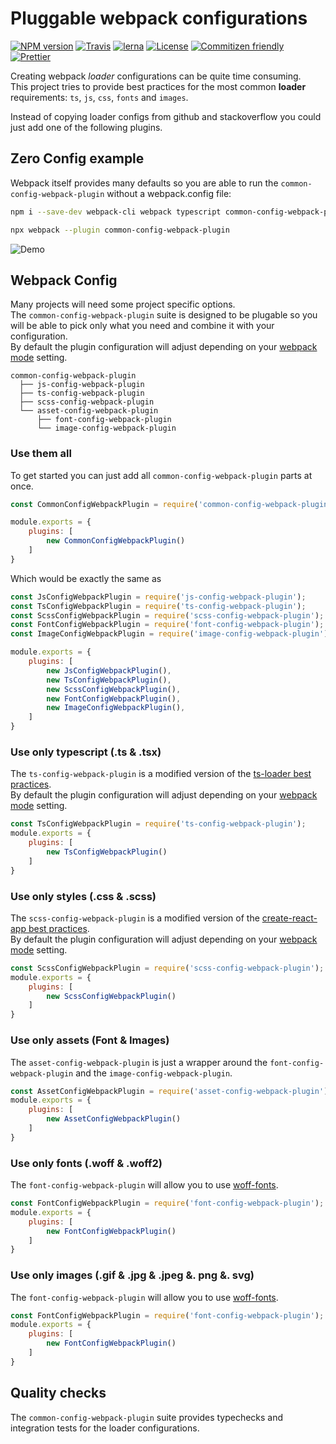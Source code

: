 # Pluggable webpack configurations

[![NPM version](https://badge.fury.io/js/common-config-webpack-plugin.svg)](https://www.npmjs.com/package/common-config-webpack-plugin) 
[![Travis](https://img.shields.io/travis/namics/webpack-config-plugins.svg)](https://travis-ci.org/namics/webpack-config-plugins)
[![lerna](https://img.shields.io/badge/maintained%20with-lerna-cc00ff.svg)](https://lernajs.io/) 
[![License](https://img.shields.io/badge/license-MIT-green.svg)](http://opensource.org/licenses/MIT) 
[![Commitizen friendly](https://img.shields.io/badge/commitizen-friendly-brightgreen.svg)](http://commitizen.github.io/cz-cli/) 
[![Prettier](https://img.shields.io/badge/Code%20Style-Prettier-green.svg)](https://github.com/prettier/prettier)

Creating webpack *loader* configurations can be quite time consuming.  
This project tries to provide best practices for the most common **loader** requirements: `ts`, `js`, `css`, `fonts` and `images`.

Instead of copying loader configs from github and stackoverflow you could just add one of the following plugins.

## Zero Config example

Webpack itself provides many defaults so you are able to run the `common-config-webpack-plugin` without a webpack.config file:

```bash
npm i --save-dev webpack-cli webpack typescript common-config-webpack-plugin

npx webpack --plugin common-config-webpack-plugin
```

![Demo](https://github.com/namics/webpack-config-plugins/blob/master/preview.gif)

## Webpack Config

Many projects will need some project specific options.  
The `common-config-webpack-plugin` suite is designed to be plugable so you will be 
able to pick only what you need and combine it with your configuration.  
By default the plugin configuration will adjust depending on your [webpack mode](https://webpack.js.org/concepts/mode/) setting.

```
common-config-webpack-plugin
  ├── js-config-webpack-plugin
  ├── ts-config-webpack-plugin
  ├── scss-config-webpack-plugin
  └── asset-config-webpack-plugin
      ├── font-config-webpack-plugin
      └── image-config-webpack-plugin
```

### Use them all

To get started you can just add all `common-config-webpack-plugin` parts at once.

```js
const CommonConfigWebpackPlugin = require('common-config-webpack-plugin');

module.exports = {
    plugins: [
        new CommonConfigWebpackPlugin()
    ]
}
```

Which would be exactly the same as 

```js
const JsConfigWebpackPlugin = require('js-config-webpack-plugin');
const TsConfigWebpackPlugin = require('ts-config-webpack-plugin');
const ScssConfigWebpackPlugin = require('scss-config-webpack-plugin');
const FontConfigWebpackPlugin = require('font-config-webpack-plugin');
const ImageConfigWebpackPlugin = require('image-config-webpack-plugin');

module.exports = {
    plugins: [
        new JsConfigWebpackPlugin(),
        new TsConfigWebpackPlugin(),
        new ScssConfigWebpackPlugin(),
        new FontConfigWebpackPlugin(),
        new ImageConfigWebpackPlugin(),
    ]
}
```


### Use only typescript (.ts & .tsx)

The `ts-config-webpack-plugin` is a modified version of the [ts-loader best practices](https://github.com/TypeStrong/ts-loader/blob/master/examples/thread-loader/webpack.config.js).  
By default the plugin configuration will adjust depending on your [webpack mode](https://webpack.js.org/concepts/mode/) setting.

```js
const TsConfigWebpackPlugin = require('ts-config-webpack-plugin');
module.exports = {
    plugins: [
        new TsConfigWebpackPlugin()
    ]
}
```


### Use only styles (.css & .scss)

The `scss-config-webpack-plugin` is a modified version of the [create-react-app best practices](https://github.com/facebook/create-react-app/tree/52449c34eedc53e50a2a159d38604ea7df5bd997/packages/react-scripts/config).  
By default the plugin configuration will adjust depending on your [webpack mode](https://webpack.js.org/concepts/mode/) setting.

```js
const ScssConfigWebpackPlugin = require('scss-config-webpack-plugin');
module.exports = {
    plugins: [
        new ScssConfigWebpackPlugin()
    ]
}
```


### Use only assets (Font & Images)

The `asset-config-webpack-plugin` is just a wrapper around the `font-config-webpack-plugin` and the `image-config-webpack-plugin`.

```js
const AssetConfigWebpackPlugin = require('asset-config-webpack-plugin');
module.exports = {
    plugins: [
        new AssetConfigWebpackPlugin()
    ]
}
```


### Use only fonts (.woff & .woff2)

The `font-config-webpack-plugin` will allow you to use [woff-fonts](https://caniuse.com/#feat=woff).

```js
const FontConfigWebpackPlugin = require('font-config-webpack-plugin');
module.exports = {
    plugins: [
        new FontConfigWebpackPlugin()
    ]
}
```


### Use only images (.gif & .jpg & .jpeg &. png &. svg)

The `font-config-webpack-plugin` will allow you to use [woff-fonts](https://caniuse.com/#feat=woff).

```js
const FontConfigWebpackPlugin = require('font-config-webpack-plugin');
module.exports = {
    plugins: [
        new FontConfigWebpackPlugin()
    ]
}
```

## Quality checks

The `common-config-webpack-plugin` suite provides typechecks and integration tests for the loader configurations.   
